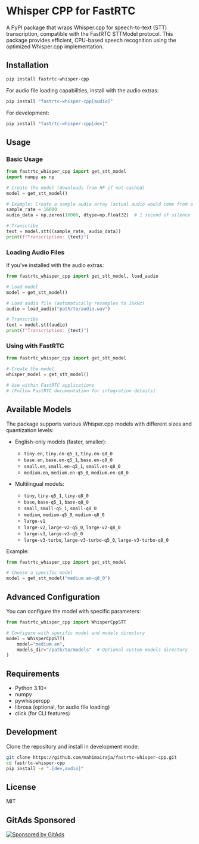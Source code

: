 # Whisper CPP for FastRTC

A PyPI package that wraps Whisper.cpp for speech-to-text (STT) transcription, compatible with the FastRTC STTModel protocol. This package provides efficient, CPU-based speech recognition using the optimized Whisper.cpp implementation.

## Installation

```bash
pip install fastrtc-whisper-cpp
```

For audio file loading capabilities, install with the audio extras:

```bash
pip install "fastrtc-whisper-cpp[audio]"
```

For development:

```bash
pip install "fastrtc-whisper-cpp[dev]"
```

## Usage

### Basic Usage

```python
from fastrtc_whisper_cpp import get_stt_model
import numpy as np

# Create the model (downloads from HF if not cached)
model = get_stt_model()

# Example: Create a sample audio array (actual audio would come from a file or mic)
sample_rate = 16000
audio_data = np.zeros(16000, dtype=np.float32)  # 1 second of silence

# Transcribe
text = model.stt((sample_rate, audio_data))
print(f"Transcription: {text}")
```

### Loading Audio Files

If you've installed with the audio extras:

```python
from fastrtc_whisper_cpp import get_stt_model, load_audio

# Load model
model = get_stt_model()

# Load audio file (automatically resamples to 16kHz)
audio = load_audio("path/to/audio.wav")

# Transcribe
text = model.stt(audio)
print(f"Transcription: {text}")
```

### Using with FastRTC

```python
from fastrtc_whisper_cpp import get_stt_model

# Create the model
whisper_model = get_stt_model()

# Use within FastRTC applications
# (Follow FastRTC documentation for integration details)
```

## Available Models

The package supports various Whisper.cpp models with different sizes and quantization levels:

- English-only models (faster, smaller):
  - `tiny.en`, `tiny.en-q5_1`, `tiny.en-q8_0`
  - `base.en`, `base.en-q5_1`, `base.en-q8_0`
  - `small.en`, `small.en-q5_1`, `small.en-q8_0`
  - `medium.en`, `medium.en-q5_0`, `medium.en-q8_0`

- Multilingual models:
  - `tiny`, `tiny-q5_1`, `tiny-q8_0`
  - `base`, `base-q5_1`, `base-q8_0`
  - `small`, `small-q5_1`, `small-q8_0`
  - `medium`, `medium-q5_0`, `medium-q8_0`
  - `large-v1`
  - `large-v2`, `large-v2-q5_0`, `large-v2-q8_0`
  - `large-v3`, `large-v3-q5_0`
  - `large-v3-turbo`, `large-v3-turbo-q5_0`, `large-v3-turbo-q8_0`

Example:

```python
from fastrtc_whisper_cpp import get_stt_model

# Choose a specific model
model = get_stt_model("medium.en-q8_0")
```

## Advanced Configuration

You can configure the model with specific parameters:

```python
from fastrtc_whisper_cpp import WhisperCppSTT

# Configure with specific model and models directory
model = WhisperCppSTT(
    model="medium.en",
    models_dir="/path/to/models"  # Optional custom models directory
)
```

## Requirements

- Python 3.10+
- numpy
- pywhispercpp
- librosa (optional, for audio file loading)
- click (for CLI features)

## Development

Clone the repository and install in development mode:

```bash
git clone https://github.com/mahimairaja/fastrtc-whisper-cpp.git
cd fastrtc-whisper-cpp
pip install -e ".[dev,audio]"
```

## License

MIT


<!-- GitAds-Verify: CDRPYNI76ZF71576X1SKGMXY7P2YWBYW -->
## GitAds Sponsored
[![Sponsored by GitAds](https://gitads.dev/v1/ad-serve?source=mahimairaja/fastrtc-whisper-cpp@github)](https://gitads.dev/v1/ad-track?source=mahimairaja/fastrtc-whisper-cpp@github)

